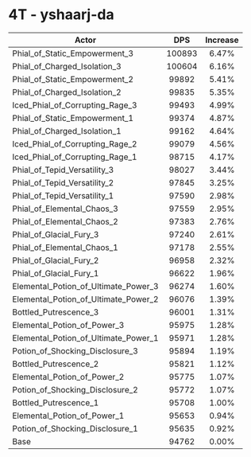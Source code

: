# 4T - yshaarj-da
| Actor | DPS | Increase |
|---|:---:|:---:|
|Phial_of_Static_Empowerment_3|100893|6.47%|
|Phial_of_Charged_Isolation_3|100604|6.16%|
|Phial_of_Static_Empowerment_2|99892|5.41%|
|Phial_of_Charged_Isolation_2|99835|5.35%|
|Iced_Phial_of_Corrupting_Rage_3|99493|4.99%|
|Phial_of_Static_Empowerment_1|99374|4.87%|
|Phial_of_Charged_Isolation_1|99162|4.64%|
|Iced_Phial_of_Corrupting_Rage_2|99079|4.56%|
|Iced_Phial_of_Corrupting_Rage_1|98715|4.17%|
|Phial_of_Tepid_Versatility_3|98027|3.44%|
|Phial_of_Tepid_Versatility_2|97845|3.25%|
|Phial_of_Tepid_Versatility_1|97590|2.98%|
|Phial_of_Elemental_Chaos_3|97559|2.95%|
|Phial_of_Elemental_Chaos_2|97383|2.76%|
|Phial_of_Glacial_Fury_3|97240|2.61%|
|Phial_of_Elemental_Chaos_1|97178|2.55%|
|Phial_of_Glacial_Fury_2|96958|2.32%|
|Phial_of_Glacial_Fury_1|96622|1.96%|
|Elemental_Potion_of_Ultimate_Power_3|96274|1.60%|
|Elemental_Potion_of_Ultimate_Power_2|96076|1.39%|
|Bottled_Putrescence_3|96001|1.31%|
|Elemental_Potion_of_Power_3|95975|1.28%|
|Elemental_Potion_of_Ultimate_Power_1|95971|1.28%|
|Potion_of_Shocking_Disclosure_3|95894|1.19%|
|Bottled_Putrescence_2|95821|1.12%|
|Elemental_Potion_of_Power_2|95775|1.07%|
|Potion_of_Shocking_Disclosure_2|95772|1.07%|
|Bottled_Putrescence_1|95708|1.00%|
|Elemental_Potion_of_Power_1|95653|0.94%|
|Potion_of_Shocking_Disclosure_1|95635|0.92%|
|Base|94762|0.00%|
